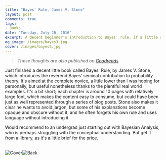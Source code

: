```yaml
---
title: "Bayes' Rule, James V. Stone"
layout: post
comments: true
tags:
- Books
date: "Tuesday, July 26, 2016"
excerpt: A decent beginner's introduction to Bayes' rule, if a little short
og_image: /images/bayes3.jpg
cover: /images/bayes3.jpg
---
```


> *These thoughts are also published on [Goodreads](https://www.goodreads.com/review/show/1690590902?book_show_action=false).*

Just finished a decent little book called Bayes' Rule, by James V. Stone, which introduces the reverend Bayes' seminal contribution to probability theory. It's aimed at the complete novice, a little lower than I was hoping for personally, but useful nonetheless thanks to the plentiful real world examples. It's a bit short; each chapter is around 10 pages with relatively large font, which makes the content easy to consume, but could have been just as well represented through a series of blog posts. Stone also makes it clear he wants to avoid jargon, but some of his explanations become opaque and obscure without it, and he often forgets his own rule and uses language without introducing it.

Would recommend to an undergrad just starting out with Bayesian Analysis, who is perhaps struggling with the conceptual understanding. But get it from a library, as it's a little brief for the price.

<br>
<a href="/images/bayes1.jpg" data-lightbox="bilevel-partition" data-title="Bayes' Rule">
  <img class="vsmall" src="/images/bayes1.jpg" title="Cover" style="float:left;">
  <img class="vsmall" src="/images/bayes2.jpg" title="Back" style="float:left;">
</a>
<br>
